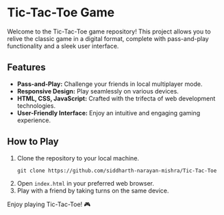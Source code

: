 # Tic-Tac-Toe Game

Welcome to the Tic-Tac-Toe game repository! This project allows you to relive the classic game in a digital format, complete with pass-and-play functionality and a sleek user interface.

## Features
- **Pass-and-Play:** Challenge your friends in local multiplayer mode.
- **Responsive Design:** Play seamlessly on various devices.
- **HTML, CSS, JavaScript:** Crafted with the trifecta of web development technologies.
- **User-Friendly Interface:** Enjoy an intuitive and engaging gaming experience.

## How to Play
1. Clone the repository to your local machine.
   ```
   git clone https://github.com/siddharth-narayan-mishra/Tic-Tac-Toe
   ```
2. Open `index.html` in your preferred web browser.
3. Play with a friend by taking turns on the same device.

Enjoy playing Tic-Tac-Toe! 🎮
